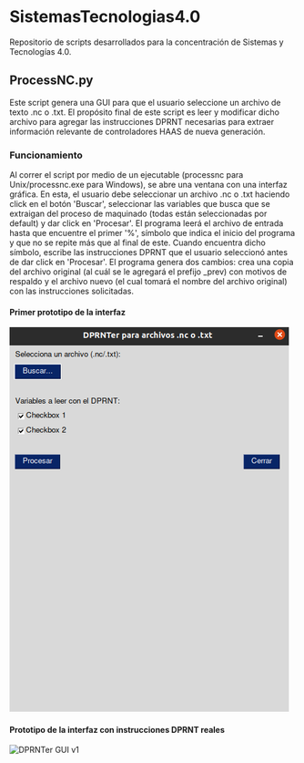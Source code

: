 # SistemasTecnologias4.0
Repositorio de scripts desarrollados para la concentración de Sistemas y Tecnologías 4.0.

## ProcessNC.py
Este script genera una GUI para que el usuario seleccione un archivo de texto .nc o .txt. El propósito final de este script es
leer y modificar dicho archivo para agregar las instrucciones DPRNT necesarias para extraer información relevante de
controladores HAAS de nueva generación.

### Funcionamiento
Al correr el script por medio de un ejecutable (processnc para Unix/processnc.exe para Windows), se abre una ventana con
una interfaz gráfica. En esta, el usuario debe seleccionar un archivo .nc o .txt haciendo click en el botón 'Buscar',
seleccionar las variables que busca que se extraigan del proceso de maquinado (todas están seleccionadas por default)
y dar click en 'Procesar'. El programa leerá el archivo de entrada hasta que encuentre el primer '%', símbolo que indica
el inicio del programa y que no se repite más que al final de este. Cuando encuentra dicho símbolo, escribe las
instrucciones DPRNT que el usuario seleccionó antes de dar click en 'Procesar'. El programa genera dos cambios: crea una
copia del archivo original (al cuál se le agregará el prefijo _prev) con motivos de respaldo y el archivo nuevo
(el cual tomará el nombre del archivo original) con las instrucciones solicitadas.

#### Primer prototipo de la interfaz
![First GUI Draft](https://github.com/aaronrt21/SistemasTecnologias4.0/blob/main/GUIDraft.png)

#### Prototipo de la interfaz con instrucciones DPRNT reales
![DPRNTer GUI v1]()